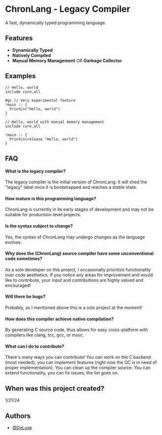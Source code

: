 # ChronLang - Legacy Compiler

A fast, dynamically typed programming language.

## Features

- **Dynamically Typed**
- **Natively Compiled**
- **Manual Memory Management** OR **Garbage Collector**

## Examples

```chron
// Hello, world
include core.all

#gc // Very experimental feature
!main :: {
  PrintLn("Hello, world")
}
```

```chron
// Hello, world with manual memory management
include core.all

!main :: {
  PrintLn(release "Hello, world")
}
```

## FAQ

#### What is the legacy compiler?
The legacy compiler is the initial version of ChronLang. It will shed the "legacy" label once it is bootstrapped and reaches a stable state.

#### How mature is this programming language?
ChronLang is currently in its early stages of development and may not be suitable for production-level projects.

#### Is the syntax subject to change?
Yes, the syntax of ChronLang may undergo changes as the language evolves.

#### Why does the (ChronLang) source compiler have some unconventional code sometimes?
As a solo developer on this project, I occasionally prioritize functionality over code aesthetics. If you notice any areas for improvement and would like to contribute, your input and contributions are highly valued and encouraged!

#### Will there be bugs?
Probably, as I mentioned above this is a solo project at the moment!

#### How does this compiler achieve native compilation?
By generating C source code, thus allows for easy cross-platform with compilers like clang, tcc, gcc, or msvc.

#### What can I do to contribute?
There's many ways you can contribute! You can work on the C backend (most needed), you can implement features (right now the GC is in need of proper implementation). You can clean up the compiler source. You can extend functionality, you can fix issues, the list goes on.

## When was this project created?
1/21/24

## Authors

- [@DeLuxe](https://github.com/DeLuxe-1337)
